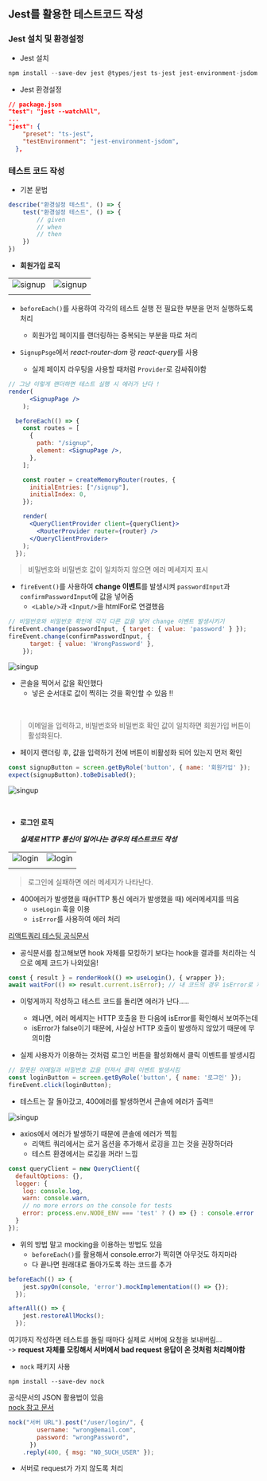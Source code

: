 ## Jest를 활용한 테스트코드 작성

### Jest 설치 및 환경설정

- Jest 설치

```jsx
npm install --save-dev jest @types/jest ts-jest jest-environment-jsdom @testing-library/react @testing-library/dom @testing-library/jest-dom
```

- Jest 환경설정

```json
// package.json
"test": "jest --watchAll",
...
"jest": {
    "preset": "ts-jest",
    "testEnvironment": "jest-environment-jsdom",
  },
```

### 테스트 코드 작성

- 기본 문법

```jsx
describe("환경설정 테스트", () => {
    test("환경설정 테스트", () => {
        // given
        // when
        // then     
    })
})
```

- **회원가입 로직**

|||
|---|---|
|![signup](../../image/signup1.png)|![signup](../../image/signup2.png)|
|||


- `beforeEach()`를 사용하여 각각의 테스트 실행 전 필요한 부분을 먼저 실행하도록 처리
    - 회원가입 페이지를 랜더링하는 중복되는 부분을 따로 처리 


- `SignupPsge`에서 *react-router-dom* 랑 *react-query*를 사용
    - 실제 페이지 라우팅을 사용할 때처럼 `Provider`로 감싸줘야함

```jsx
// 그냥 이렇게 랜더하면 테스트 실행 시 에러가 난다 !
render(
      <SignupPage />
    );
```

```jsx
  beforeEach(() => {
    const routes = [
      {
        path: "/signup",
        element: <SignupPage />,
      },
    ];

    const router = createMemoryRouter(routes, {
      initialEntries: ["/signup"],
      initialIndex: 0,
    });

    render(
      <QueryClientProvider client={queryClient}>
        <RouterProvider router={router} />
      </QueryClientProvider>
    );
  });
```

> 비밀번호와 비밀번호 값이 일치하지 않으면 에러 메세지지 표시

- `fireEvent()`를 사용하여 **change 이벤트**를 발생시켜 `passwordInput`과 `confirmPasswordInput`에 값을 넣어줌
    - `<Lable/>`과 `<Input/>`을 htmlFor로 연결했음

```jsx
// 비밀번호와 비밀번호 확인에 각각 다른 값을 넣어 change 이벤트 발생시키기
fireEvent.change(passwordInput, { target: { value: 'password' } });
fireEvent.change(confirmPasswordInput, {
      target: { value: 'WrongPassword' },
    });
```

![singup](../../image/jest_error1.png)

- 콘솔을 찍어서 값을 확인했다
    - 넣은 순서대로 값이 찍히는 것을 확인할 수 있음 !!

<br/>

> 이메일을 입력하고, 비빌번호와 비밀번호 확인 값이 일치하면 회원가입 버튼이 활성화된다.

- 페이지 랜더링 후, 값을 입력하기 전에 버튼이 비활성화 되어 있는지 먼저 확인

```jsx
const signupButton = screen.getByRole('button', { name: '회원가입' });
expect(signupButton).toBeDisabled();
```

![singup](../../image/jest_error2.png)


<br/>

- **로그인 로직**

    ***실제로 HTTP 통신이 일어나는 경우의 테스트코드 작성***

|||
|---|---|
|![login](../../image/login1.png)|![login](../../image/login2.png)|
|||

> 로그인에 실패하면 에러 메세지가 나타난다.

- 400에러가 발생했을 때(HTTP 통신 에러가 발생했을 때) 에러메세지를 띄움
    - `useLogin` 훅을 이용
    - `isError`를 사용하여 에러 처리

[리액트쿼리 테스팅 공식문서](https://tanstack.com/query/v4/docs/framework/react/guides/testing)

- 공식문서를 참고해보면 hook 자체를 모킹하기 보다는 hook을 결과를 처리하는 식으로 예제 코드가 나와있음!

```jsx
const { result } = renderHook(() => useLogin(), { wrapper });
await waitFor(() => result.current.isError); // 내 코드의 경우 isError로 처리
```

- 이렇게까지 작성하고 테스트 코드를 돌리면 에러가 난다.....

    - 왜냐면, 에러 메세지는 HTTP 호출을 한 다음에 isError를 확인해서 보여주는데
    - isError가 false이기 때문에, 사실상 HTTP 호출이 발생하지 않았기 때문에 무의미함

- 실제 사용자가 이용하는 것처럼 로그인 버튼을 활성화해서 클릭 이벤트를 발생시킴

```jsx
// 잘못된 이메일과 비밀번호 값을 던져서 클릭 이벤트 발생시킴
const loginButton = screen.getByRole('button', { name: '로그인' });
fireEvent.click(loginButton);
```

- 테스트는 잘 돌아갔고, 400에러를 발생하면서 콘솔에 에러가 출력!!

![singup](../../image/jest_error3.png)

- axios에서 에러가 발생하기 때문에 콘솔에 에러가 찍힘
    - 리액트 쿼리에서는 로거 옵션을 추가해서 로깅을 끄는 것을 권장하더라
    - 테스트 환경에서는 로깅을 꺼라! 느낌

```jsx
const queryClient = new QueryClient({
  defaultOptions: {},
  logger: {
    log: console.log,
    warn: console.warn,
    // no more errors on the console for tests
    error: process.env.NODE_ENV === 'test' ? () => {} : console.error
  }
});
```

- 위의 방법 말고 mocking을 이용하는 방법도 있음
    - `beforeEach()`를 활용해서 console.error가 찍히면 아무것도 하지마라
    -  다 끝나면 원래대로 돌아가도록 하는 코드를 추가

```jsx
beforeEach(() => {
    jest.spyOn(console, 'error').mockImplementation(() => {});
  });

afterAll(() => {
    jest.restoreAllMocks();
  });
```

여기까지 작성하면 테스트를 돌릴 때마다 실제로 서버에 요청을 보내버림...   
-> **request 자체를 모킹해서 서버에서 bad request 응답이 온 것처럼 처리해야함**

- `nock` 패키지 사용

```
npm install --save-dev nock
```

공식문서의 JSON 활용법이 있음    
[nock 참고 문서](https://github.com/nock/nock)

```jsx
nock("서버 URL").post("/user/login/", {
        username: "wrong@email.com",
        password: "wrongPassword",
      })
    .reply(400, { msg: "NO_SUCH_USER" });
```

- 서버로 request가 가지 않도록 처리